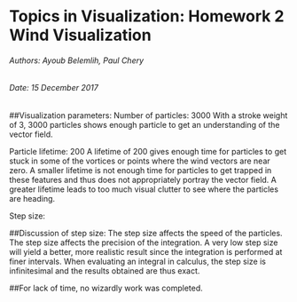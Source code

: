 # Topics in Visualization: Homework 2 Wind Visualization
###### Authors: Ayoub Belemlih, Paul Chery
###### Date: 15 December 2017

##Visualization parameters:
Number of particles: 3000
With a stroke weight of 3, 3000 particles shows enough particle to get an understanding of the vector field. 

Particle lifetime: 200
A lifetime of 200 gives enough time for particles to get stuck in some of the vortices or points where the wind vectors are near zero. A smaller lifetime is not enough time for particles to get trapped in these features and thus does not appropriately portray the vector field. A greater lifetime leads to too much visual clutter to see where the particles are heading. 

Step size:

##Discussion of step size:
The step size affects the speed of the particles. The step size affects the precision of the integration. A very low step size will yield a better, more realistic result since the integration is performed at finer intervals. When evaluating an integral in calculus, the step size is infinitesimal and the results obtained are thus exact. 


##For lack of time, no wizardly work was completed.
